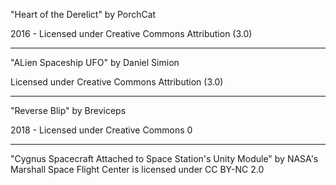 "Heart of the Derelict"
by PorchCat

2016 - Licensed under
Creative Commons
Attribution (3.0)

---

"ALien Spaceship UFO"
by Daniel Simion

Licensed under
Creative Commons
Attribution (3.0)

---

"Reverse Blip"
by Breviceps

2018 - Licensed under
Creative Commons 0

---
"Cygnus Spacecraft Attached to Space Station's Unity Module" by NASA's Marshall Space Flight Center is licensed under CC BY-NC 2.0
